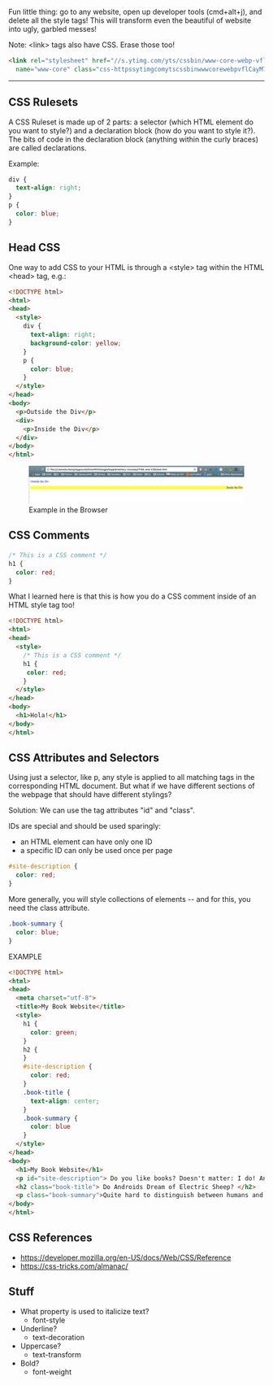 Fun little thing: go to any website, open up developer tools (cmd+alt+j), 
and delete all the style tags! This will transform even the beautiful of website into ugly, garbled messes! 

Note: \<link> tags also have CSS.  Erase those too!

```html
<link rel="stylesheet" href="//s.ytimg.com/yts/cssbin/www-core-webp-vflCayM79.css" 
  name="www-core" class="css-httpssytimgcomytscssbinwwwcorewebpvflCayM79css">
```
--------------------------------------------


## CSS Rulesets
A CSS Ruleset is made up of 2 parts: a selector (which HTML element do you want to style?)
and a declaration block (how do you want to style it?). The bits of code in the declaration
block (anything within the curly braces) are called declarations.

Example:
```css
div {
  text-align: right;
}
p {
  color: blue;
}
```

## Head CSS
One way to add CSS to your HTML is through a \<style> tag within the HTML \<head> tag, e.g.:
```html
<!DOCTYPE html>
<html>
<head>
  <style>
    div {
      text-align: right;
      background-color: yellow;
    }
    p {
      color: blue;
    }
  </style>
</head>
<body>
  <p>Outside the Div</p>
  <div>
    <p>Inside the Div</p>
  </div>
</body>
</html>
```

<figure>
  <img src="./images/css-example-1.png" width="600">
  <figcaption> Example in the Browser </figcaption>
</figure>

## CSS Comments
```css
/* This is a CSS comment */
h1 {
  color: red;
}
```

What I learned here is that this is how you do a CSS comment inside of
an HTML style tag too!

```html
<!DOCTYPE html>
<html>
<head>
  <style>
    /* This is a CSS comment */
    h1 {
     color: red;
    }
  </style>
</head>
<body>
  <h1>Hola!</h1>
</body>
</html>
```

## CSS Attributes and Selectors
Using just a selector, like p, any style is applied to all matching tags in the corresponding
HTML document.  But what if we have different sections of the webpage that should have different stylings?

Solution: We can use the tag attributes "id" and "class".

IDs are special and should be used sparingly: 
* an HTML element can have only one ID
* a specific ID can only be used once per page
```css
#site-description {
  color: red;
}
```

More generally, you will style collections of elements -- and for this, you need the class attribute.
```css
.book-summary {
  color: blue;
}
```

EXAMPLE

```html
<!DOCTYPE html>
<html>
<head>
  <meta charset="utf-8">
  <title>My Book Website</title>
  <style>
    h1 {
      color: green;
    }
    h2 {
    }
    #site-description {
      color: red;
    }
    .book-title {
      text-align: center;
    }
    .book-summary {
      color: blue
    }
  </style>
</head>
<body>
  <h1>My Book Website</h1>
  <p id="site-description"> Do you like books? Doesn't matter: I do! And here is my website about it.</p>
  <h2 class="book-title"> Do Androids Dream of Electric Sheep? </h2>
  <p class="book-summary">Quite hard to distinguish between humans and androids! </p>
</body>
</html>
```

##  CSS References
* https://developer.mozilla.org/en-US/docs/Web/CSS/Reference
* https://css-tricks.com/almanac/

## Stuff
* What property is used to italicize text?
  - font-style
* Underline?
  - text-decoration
* Uppercase?
  - text-transform
* Bold?
  - font-weight

